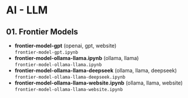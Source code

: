 # AI - LLM

## 01. Frontier Models

- **frontier-model-gpt** (openai, gpt, website)<br>`frontier-model-gpt.ipynb`
- **frontier-model-ollama-llama.ipynb** (ollama, llama)<br>`frontier-model-ollama-llama.ipynb`
- **frontier-model-ollama-llama-deepseek** (ollama, llama, deepseek)<br>`frontier-model-ollama-llama-deepseek.ipynb`
- **frontier-model-ollama-llama-website.ipynb** (ollama, llama, website)<br>`frontier-model-ollama-llama-website.ipynb`